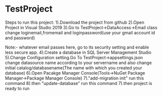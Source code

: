# TestProject

Steps to run this project:
1).Download the project from github
2).Open Project in Visual Studio 2019 
3).Go to TestProject->DataAccess->Email class
   change loginemail,fromemail and loginpassword(use your gmail account id and password)

   Note:- whatever email passes here, go to its security setting and enable less secure app.
4).Create a database in SQL Server Management Studio
5).Change Configuration setting.Go To TestProject->appsettings.json
   change datasource name according to your servername and also change initial catalog/databasename(The name with which you created your database)
6).Open Pacakge Manager Console(Tools->NuGet Package Manager->Package Manager Console)
7)."add-migration init"  run this command
8).then "update-database" run this command
7).then project is ready to run

   
